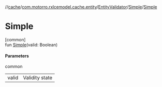 //[cache](../../../../index.md)/[com.motorro.rxlcemodel.cache.entity](../../index.md)/[EntityValidator](../index.md)/[Simple](index.md)/[Simple](-simple.md)

# Simple

[common]\
fun [Simple](-simple.md)(valid: Boolean)

#### Parameters

common

| | |
|---|---|
| valid | Validity state |
